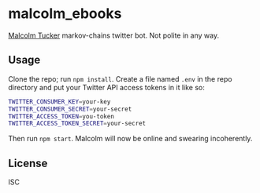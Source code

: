 # malcolm_ebooks

[Malcolm Tucker](https://en.wikipedia.org/wiki/Malcolm_Tucker) markov-chains twitter bot. Not polite in any way.

## Usage

Clone the repo; run `npm install`. Create a file named `.env` in the repo directory and put your Twitter API access tokens in it like so:

```sh
TWITTER_CONSUMER_KEY=your-key
TWITTER_CONSUMER_SECRET=your-secret
TWITTER_ACCESS_TOKEN=you-token
TWITTER_ACCESS_TOKEN_SECRET=your-secret
```

Then run `npm start`. Malcolm will now be online and swearing incoherently.

## License

ISC
